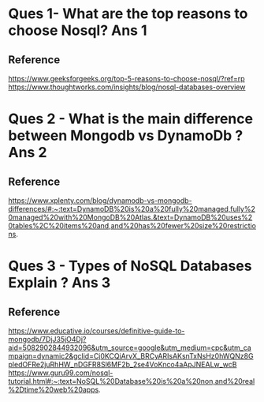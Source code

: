 Ques 1- What are the top reasons to choose Nosql?
Ans 1
=====
Reference
---------
https://www.geeksforgeeks.org/top-5-reasons-to-choose-nosql/?ref=rp
https://www.thoughtworks.com/insights/blog/nosql-databases-overview




Ques 2 - What is the main difference between Mongodb vs DynamoDb ?
Ans 2
======
Reference
---------
https://www.xplenty.com/blog/dynamodb-vs-mongodb-differences/#:~:text=DynamoDB%20is%20a%20fully%20managed,fully%20managed%20with%20MongoDB%20Atlas.&text=DynamoDB%20uses%20tables%2C%20items%20and,and%20has%20fewer%20size%20restrictions.




Ques 3 - Types of NoSQL Databases Explain ?
Ans 3
=====
Reference
---------
https://www.educative.io/courses/definitive-guide-to-mongodb/7DjJ35jO4Dj?aid=5082902844932096&utm_source=google&utm_medium=cpc&utm_campaign=dynamic2&gclid=Cj0KCQiArvX_BRCyARIsAKsnTxNsHz0hWQNz8GpledOFRe2juRhHW_nDGFR8Sl6MF2b_2se4VoKnco4aApJNEALw_wcB
https://www.guru99.com/nosql-tutorial.html#:~:text=NoSQL%20Database%20is%20a%20non,and%20real%2Dtime%20web%20apps.
